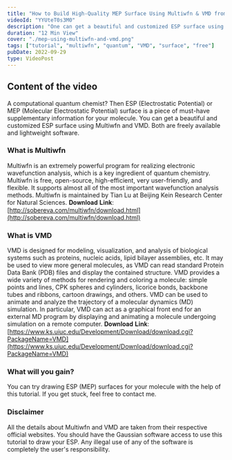```yaml
---
title: "How to Build High-Quality MEP Surface Using Multiwfn & VMD from Gaussian CheckPoint File?"
videoId: "YYUteT0s3M0"
description: "One can get a beautiful and customized ESP surface using Multiwfn and VMD. Both are freely available and lightweight software."
duration: "12 Min View"
cover: "./mep-using-multiwfn-and-vmd.png"
tags: ["tutorial", "multiwfn", "quantum", "VMD", "surface", "free"]
pubDate: 2022-09-29
type: VideoPost
---
```

## Content of the video
A computational quantum chemist? Then ESP (Electrostatic Potential) or MEP (Molecular Electrostatic Potential) surface is a piece of must-have supplementary information for your molecule.  You can get a beautiful and customized ESP surface using Multiwfn and VMD. Both are freely available and lightweight software.

### What is Multiwfn
Multiwfn is an extremely powerful program for realizing electronic wavefunction analysis, which is a key ingredient of quantum chemistry. Multiwfn is free, open-source, high-efficient, very user-friendly, and flexible. It supports almost all of the most important wavefunction analysis methods. Multiwfn is maintained by Tian Lu at Beijing Kein Research Center for Natural Sciences.
𝐃𝐨𝐰𝐧𝐥𝐨𝐚𝐝 𝐋𝐢𝐧𝐤: [http://sobereva.com/multiwfn/download.html](http://sobereva.com/multiwfn/download.html)

### What is VMD
VMD is designed for modeling, visualization, and analysis of biological systems such as proteins, nucleic acids, lipid bilayer assemblies, etc. It may be used to view more general molecules, as VMD can read standard Protein Data Bank (PDB) files and display the contained structure. VMD provides a wide variety of methods for rendering and coloring a molecule: simple points and lines, CPK spheres and cylinders, licorice bonds, backbone tubes and ribbons, cartoon drawings, and others. VMD can be used to animate and analyze the trajectory of a molecular dynamics (MD) simulation. In particular, VMD can act as a graphical front end for an external MD program by displaying and animating a molecule undergoing simulation on a remote computer.
𝐃𝐨𝐰𝐧𝐥𝐨𝐚𝐝 𝐋𝐢𝐧𝐤: [https://www.ks.uiuc.edu/Development/Download/download.cgi?PackageName=VMD](https://www.ks.uiuc.edu/Development/Download/download.cgi?PackageName=VMD)

### What will you gain?
You can try drawing ESP (MEP) surfaces for your molecule with the help of this tutorial. If you get stuck, feel free to contact me.

### Disclaimer
All the details about Multiwfn and VMD are taken from their respective official websites. You should have the Gaussian software access to use this tutorial to draw your ESP. Any illegal use of any of the software is completely the user's responsibility.